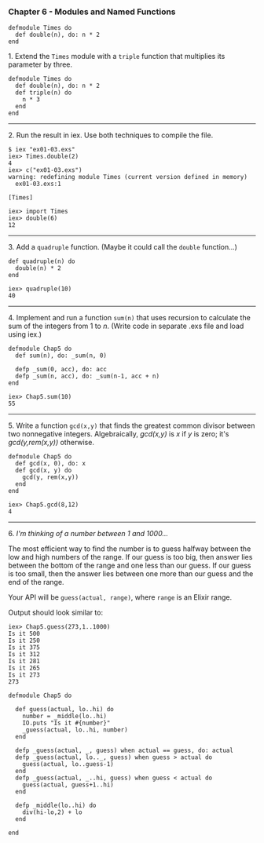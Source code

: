 ### Chapter 6 - Modules and Named Functions

```
defmodule Times do
  def double(n), do: n * 2
end
```

1\. Extend the `Times` module with a `triple` function that multiplies its parameter by three.

```
defmodule Times do
  def double(n), do: n * 2
  def triple(n) do
    n * 3
  end
end
```
---
2\. Run the result in iex. Use both techniques to compile the file.

```
$ iex "ex01-03.exs"
iex> Times.double(2)
4
iex> c("ex01-03.exs")
warning: redefining module Times (current version defined in memory)
  ex01-03.exs:1

[Times]

iex> import Times
iex> double(6)
12
```
---
3\. Add a `quadruple` function.  (Maybe it could call the `double` function...)

```
def quadruple(n) do
  double(n) * 2
end
```

```
iex> quadruple(10)
40
```
---
4\. Implement and run a function `sum(n)` that uses recursion to calculate the sum of the integers from 1 to _n_. (Write code in separate .exs file and load using iex.)

```
defmodule Chap5 do
  def sum(n), do: _sum(n, 0)

  defp _sum(0, acc), do: acc
  defp _sum(n, acc), do: _sum(n-1, acc + n)
end
```
```
iex> Chap5.sum(10)
55
```
---
5\. Write a function `gcd(x,y)` that finds the greatest common divisor between two nonnegative integers.  Algebraically, _gcd(x,y)_ is _x_ if _y_ is zero; it's _gcd(y,rem(x,y))_ otherwise.

```
defmodule Chap5 do
  def gcd(x, 0), do: x
  def gcd(x, y) do
    gcd(y, rem(x,y))
  end
end
```
```
iex> Chap5.gcd(8,12)
4
```
---
6\. _I'm thinking of a number between 1 and 1000..._

The most efficient way to find the number is to guess halfway between the low and high numbers of the range.  If our guess is too big, then answer lies between the bottom of the range and one less than our guess. If our guess is too small, then the answer lies between one more than our guess and the end of the range.

Your API will be `guess(actual, range)`, where `range` is an Elixir range.

Output should look similar to:
```
iex> Chap5.guess(273,1..1000)
Is it 500
Is it 250
Is it 375
Is it 312
Is it 281
Is it 265
Is it 273
273
```

```
defmodule Chap5 do

  def guess(actual, lo..hi) do
    number = _middle(lo..hi)
    IO.puts "Is it #{number}"
    _guess(actual, lo..hi, number)
  end

  defp _guess(actual, _, guess) when actual == guess, do: actual
  defp _guess(actual, lo.._, guess) when guess > actual do
    guess(actual, lo..guess-1)
  end
  defp _guess(actual, _..hi, guess) when guess < actual do
    guess(actual, guess+1..hi)
  end

  defp _middle(lo..hi) do
    div(hi-lo,2) + lo
  end

end
```
